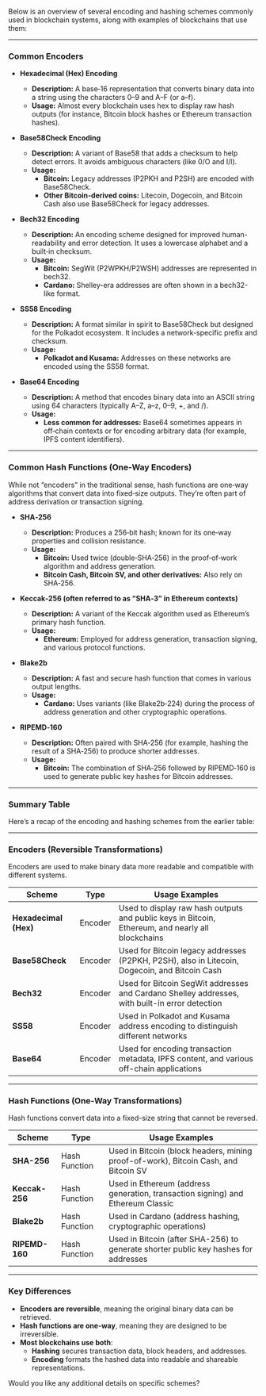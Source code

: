 Below is an overview of several encoding and hashing schemes commonly used in blockchain systems, along with examples of blockchains that use them:

---

### Common Encoders

- **Hexadecimal (Hex) Encoding**  
  - **Description:** A base‑16 representation that converts binary data into a string using the characters 0–9 and A–F (or a–f).  
  - **Usage:** Almost every blockchain uses hex to display raw hash outputs (for instance, Bitcoin block hashes or Ethereum transaction hashes).

- **Base58Check Encoding**  
  - **Description:** A variant of Base58 that adds a checksum to help detect errors. It avoids ambiguous characters (like 0/O and I/l).  
  - **Usage:**  
    - **Bitcoin:** Legacy addresses (P2PKH and P2SH) are encoded with Base58Check.  
    - **Other Bitcoin-derived coins:** Litecoin, Dogecoin, and Bitcoin Cash also use Base58Check for legacy addresses.

- **Bech32 Encoding**  
  - **Description:** An encoding scheme designed for improved human-readability and error detection. It uses a lowercase alphabet and a built‑in checksum.  
  - **Usage:**  
    - **Bitcoin:** SegWit (P2WPKH/P2WSH) addresses are represented in bech32.  
    - **Cardano:** Shelley-era addresses are often shown in a bech32-like format.

- **SS58 Encoding**  
  - **Description:** A format similar in spirit to Base58Check but designed for the Polkadot ecosystem. It includes a network-specific prefix and checksum.  
  - **Usage:**  
    - **Polkadot and Kusama:** Addresses on these networks are encoded using the SS58 format.

- **Base64 Encoding**  
  - **Description:** A method that encodes binary data into an ASCII string using 64 characters (typically A–Z, a–z, 0–9, +, and /).  
  - **Usage:**  
    - **Less common for addresses:** Base64 sometimes appears in off‑chain contexts or for encoding arbitrary data (for example, IPFS content identifiers).

---

### Common Hash Functions (One-Way Encoders)

While not “encoders” in the traditional sense, hash functions are one‑way algorithms that convert data into fixed‑size outputs. They’re often part of address derivation or transaction signing.

- **SHA‑256**  
  - **Description:** Produces a 256‑bit hash; known for its one‑way properties and collision resistance.  
  - **Usage:**  
    - **Bitcoin:** Used twice (double‑SHA‑256) in the proof‑of‑work algorithm and address generation.  
    - **Bitcoin Cash, Bitcoin SV, and other derivatives:** Also rely on SHA‑256.

- **Keccak‑256 (often referred to as “SHA‑3” in Ethereum contexts)**  
  - **Description:** A variant of the Keccak algorithm used as Ethereum’s primary hash function.  
  - **Usage:**  
    - **Ethereum:** Employed for address generation, transaction signing, and various protocol functions.

- **Blake2b**  
  - **Description:** A fast and secure hash function that comes in various output lengths.  
  - **Usage:**  
    - **Cardano:** Uses variants (like Blake2b‑224) during the process of address generation and other cryptographic operations.

- **RIPEMD‑160**  
  - **Description:** Often paired with SHA‑256 (for example, hashing the result of a SHA‑256) to produce shorter addresses.  
  - **Usage:**  
    - **Bitcoin:** The combination of SHA‑256 followed by RIPEMD‑160 is used to generate public key hashes for Bitcoin addresses.

---

### Summary Table

Here’s a recap of the encoding and hashing schemes from the earlier table:

---

### **Encoders (Reversible Transformations)**
Encoders are used to make binary data more readable and compatible with different systems.

| **Scheme**      | **Type**   | **Usage Examples** |
|---------------|-----------|------------------|
| **Hexadecimal (Hex)** | Encoder | Used to display raw hash outputs and public keys in Bitcoin, Ethereum, and nearly all blockchains |
| **Base58Check** | Encoder | Used for Bitcoin legacy addresses (P2PKH, P2SH), also in Litecoin, Dogecoin, and Bitcoin Cash |
| **Bech32** | Encoder | Used for Bitcoin SegWit addresses and Cardano Shelley addresses, with built-in error detection |
| **SS58** | Encoder | Used in Polkadot and Kusama address encoding to distinguish different networks |
| **Base64** | Encoder | Used for encoding transaction metadata, IPFS content, and various off-chain applications |

---

### **Hash Functions (One-Way Transformations)**
Hash functions convert data into a fixed-size string that cannot be reversed.

| **Scheme**      | **Type**  | **Usage Examples** |
|---------------|----------|------------------|
| **SHA-256** | Hash Function | Used in Bitcoin (block headers, mining proof-of-work), Bitcoin Cash, and Bitcoin SV |
| **Keccak-256** | Hash Function | Used in Ethereum (address generation, transaction signing) and Ethereum Classic |
| **Blake2b** | Hash Function | Used in Cardano (address hashing, cryptographic operations) |
| **RIPEMD-160** | Hash Function | Used in Bitcoin (after SHA-256) to generate shorter public key hashes for addresses |

---

### **Key Differences**
- **Encoders are reversible**, meaning the original binary data can be retrieved.
- **Hash functions are one-way**, meaning they are designed to be irreversible.
- **Most blockchains use both**:  
  - **Hashing** secures transaction data, block headers, and addresses.  
  - **Encoding** formats the hashed data into readable and shareable representations.

Would you like any additional details on specific schemes?
